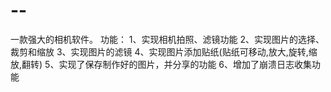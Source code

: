 # --
一款强大的相机软件。 功能： 1、实现相机拍照、滤镜功能 2、实现图片的选择、裁剪和缩放 3、实现图片的滤镜 4、实现图片添加贴纸(贴纸可移动,放大,旋转,缩放,翻转) 5、实现了保存制作好的图片，并分享的功能 6、增加了崩溃日志收集功能
